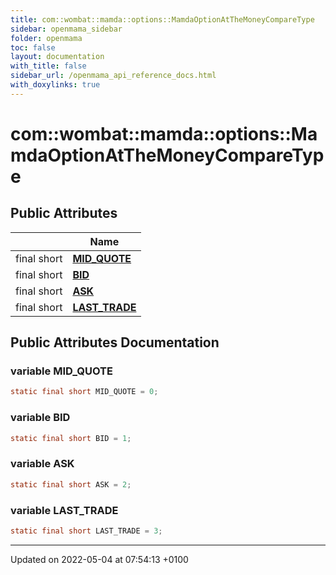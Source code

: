 ```yaml
---
title: com::wombat::mamda::options::MamdaOptionAtTheMoneyCompareType
sidebar: openmama_sidebar
folder: openmama
toc: false
layout: documentation
with_title: false
sidebar_url: /openmama_api_reference_docs.html
with_doxylinks: true
---
```


# com::wombat::mamda::options::MamdaOptionAtTheMoneyCompareType





## Public Attributes

|                | Name           |
| -------------- | -------------- |
| final short | **[MID_QUOTE](classcom_1_1wombat_1_1mamda_1_1options_1_1MamdaOptionAtTheMoneyCompareType.html#variable-mid-quote)**  |
| final short | **[BID](classcom_1_1wombat_1_1mamda_1_1options_1_1MamdaOptionAtTheMoneyCompareType.html#variable-bid)**  |
| final short | **[ASK](classcom_1_1wombat_1_1mamda_1_1options_1_1MamdaOptionAtTheMoneyCompareType.html#variable-ask)**  |
| final short | **[LAST_TRADE](classcom_1_1wombat_1_1mamda_1_1options_1_1MamdaOptionAtTheMoneyCompareType.html#variable-last-trade)**  |

## Public Attributes Documentation

### variable MID_QUOTE

```java
static final short MID_QUOTE = 0;
```


### variable BID

```java
static final short BID = 1;
```


### variable ASK

```java
static final short ASK = 2;
```


### variable LAST_TRADE

```java
static final short LAST_TRADE = 3;
```


-------------------------------

Updated on 2022-05-04 at 07:54:13 +0100